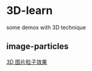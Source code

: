 # 3D-learn

some demos with 3D technique

## image-particles

[3D 图片粒子效果](https://www.apollozz.com/demo/projects/imageDataP2/index.html)
